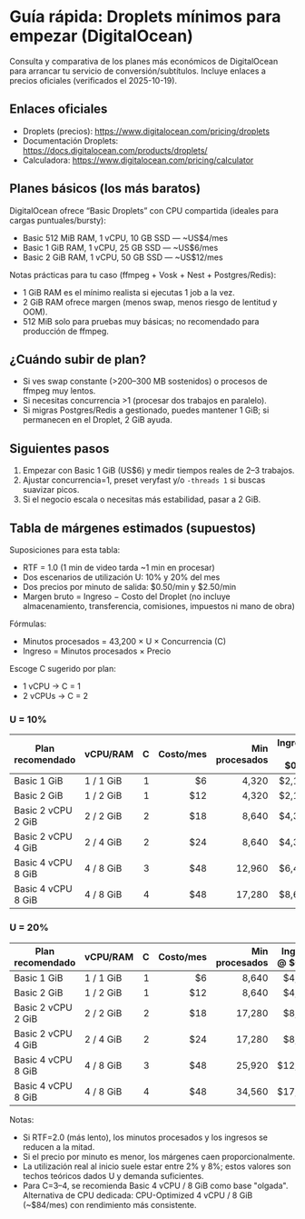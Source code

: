 # Guía rápida: Droplets mínimos para empezar (DigitalOcean)

Consulta y comparativa de los planes más económicos de DigitalOcean para arrancar tu servicio de conversión/subtítulos. Incluye enlaces a precios oficiales (verificados el 2025-10-19).

## Enlaces oficiales

- Droplets (precios): https://www.digitalocean.com/pricing/droplets
- Documentación Droplets: https://docs.digitalocean.com/products/droplets/
- Calculadora: https://www.digitalocean.com/pricing/calculator

## Planes básicos (los más baratos)

DigitalOcean ofrece “Basic Droplets” con CPU compartida (ideales para cargas puntuales/bursty):

- Basic 512 MiB RAM, 1 vCPU, 10 GB SSD — ~US$4/mes
- Basic 1 GiB RAM, 1 vCPU, 25 GB SSD — ~US$6/mes
- Basic 2 GiB RAM, 1 vCPU, 50 GB SSD — ~US$12/mes

Notas prácticas para tu caso (ffmpeg + Vosk + Nest + Postgres/Redis):

- 1 GiB RAM es el mínimo realista si ejecutas 1 job a la vez.
- 2 GiB RAM ofrece margen (menos swap, menos riesgo de lentitud y OOM).
- 512 MiB solo para pruebas muy básicas; no recomendado para producción de ffmpeg.

## ¿Cuándo subir de plan?

- Si ves swap constante (>200–300 MB sostenidos) o procesos de ffmpeg muy lentos.
- Si necesitas concurrencia >1 (procesar dos trabajos en paralelo).
- Si migras Postgres/Redis a gestionado, puedes mantener 1 GiB; si permanecen en el Droplet, 2 GiB ayuda.

## Siguientes pasos

1. Empezar con Basic 1 GiB (US$6) y medir tiempos reales de 2–3 trabajos.
2. Ajustar concurrencia=1, preset veryfast y/o `-threads 1` si buscas suavizar picos.
3. Si el negocio escala o necesitas más estabilidad, pasar a 2 GiB.

## Tabla de márgenes estimados (supuestos)

Suposiciones para esta tabla:

- RTF = 1.0 (1 min de video tarda ~1 min en procesar)
- Dos escenarios de utilización U: 10% y 20% del mes
- Dos precios por minuto de salida: $0.50/min y $2.50/min
- Margen bruto = Ingreso − Costo del Droplet (no incluye almacenamiento, transferencia, comisiones, impuestos ni mano de obra)

Fórmulas:

- Minutos procesados = 43,200 × U × Concurrencia (C)
- Ingreso = Minutos procesados × Precio

Escoge C sugerido por plan:

- 1 vCPU → C = 1
- 2 vCPUs → C = 2

### U = 10%

| Plan recomendado   | vCPU/RAM  |   C | Costo/mes | Min procesados | Ingreso @ $0.50 | Margen @ $0.50 | Ingreso @ $2.50 | Margen @ $2.50 |
| ------------------ | --------- | --: | --------: | -------------: | --------------: | -------------: | --------------: | -------------: |
| Basic 1 GiB        | 1 / 1 GiB |   1 |        $6 |          4,320 |          $2,160 |         $2,154 |         $10,800 |        $10,794 |
| Basic 2 GiB        | 1 / 2 GiB |   1 |       $12 |          4,320 |          $2,160 |         $2,148 |         $10,800 |        $10,788 |
| Basic 2 vCPU 2 GiB | 2 / 2 GiB |   2 |       $18 |          8,640 |          $4,320 |         $4,302 |         $21,600 |        $21,582 |
| Basic 2 vCPU 4 GiB | 2 / 4 GiB |   2 |       $24 |          8,640 |          $4,320 |         $4,296 |         $21,600 |        $21,576 |
| Basic 4 vCPU 8 GiB | 4 / 8 GiB |   3 |       $48 |         12,960 |          $6,480 |         $6,432 |         $32,400 |        $32,352 |
| Basic 4 vCPU 8 GiB | 4 / 8 GiB |   4 |       $48 |         17,280 |          $8,640 |         $8,592 |         $43,200 |        $43,152 |

### U = 20%

| Plan recomendado   | vCPU/RAM  |   C | Costo/mes | Min procesados | Ingreso @ $0.50 | Margen @ $0.50 | Ingreso @ $2.50 | Margen @ $2.50 |
| ------------------ | --------- | --: | --------: | -------------: | --------------: | -------------: | --------------: | -------------: |
| Basic 1 GiB        | 1 / 1 GiB |   1 |        $6 |          8,640 |          $4,320 |         $4,314 |         $21,600 |        $21,594 |
| Basic 2 GiB        | 1 / 2 GiB |   1 |       $12 |          8,640 |          $4,320 |         $4,308 |         $21,600 |        $21,588 |
| Basic 2 vCPU 2 GiB | 2 / 2 GiB |   2 |       $18 |         17,280 |          $8,640 |         $8,622 |         $43,200 |        $43,182 |
| Basic 2 vCPU 4 GiB | 2 / 4 GiB |   2 |       $24 |         17,280 |          $8,640 |         $8,616 |         $43,200 |        $43,176 |
| Basic 4 vCPU 8 GiB | 4 / 8 GiB |   3 |       $48 |         25,920 |         $12,960 |        $12,912 |         $64,800 |        $64,752 |
| Basic 4 vCPU 8 GiB | 4 / 8 GiB |   4 |       $48 |         34,560 |         $17,280 |        $17,232 |         $86,400 |        $86,352 |

Notas:

- Si RTF=2.0 (más lento), los minutos procesados y los ingresos se reducen a la mitad.
- Si el precio por minuto es menor, los márgenes caen proporcionalmente.
- La utilización real al inicio suele estar entre 2% y 8%; estos valores son techos teóricos dados U y demanda suficientes.
- Para C=3–4, se recomienda Basic 4 vCPU / 8 GiB como base "olgada". Alternativa de CPU dedicada: CPU-Optimized 4 vCPU / 8 GiB (~$84/mes) con rendimiento más consistente.
